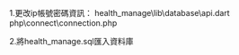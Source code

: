 1.更改ip帳號密碼資訊：
    health_manage\lib\database\api.dart
    php\connect\connection.php

2.將health_manage.sql匯入資料庫